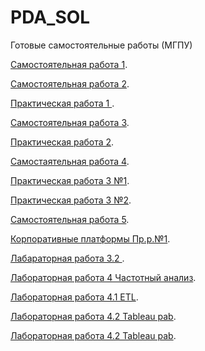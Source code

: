 # PDA_SOL
Готовые самостоятельные работы (МГПУ) 

[Самостоятельная работа 1](https://github.com/ponomarevaJV/PDA_SOL/blob/main/Самостоятельная_работа_1.ipynb).

[Самостоятельная работа 2](https://github.com/ponomarevaJV/PDA_SOL/blob/main/hw_2_numpy_(1).ipynb).  

[Практическая работа 1 ](https://github.com/ponomarevaJV/PDA_SOL/blob/main/ПР.%201..ipynb).

[Самостоятельная работа 3](https://github.com/ponomarevaJV/PDA_SOL/blob/main/CМ.%20№3%20.%20(3).ipynb).

[Практическая работа 2](https://github.com/ponomarevaJV/PDA_SOL/blob/main/Практическая%20работа%20№2.ipynb).

[Самостаятельная работа 4](https://github.com/ponomarevaJV/PDA_SOL/blob/main/hw_4_visualisation_(1).ipynb).

[Практическая работа 3 №1](https://github.com/ponomarevaJV/PDA_SOL/blob/main/ПЗ%203%20№1.ipynb).

[Практическая работа 3 №2](https://github.com/ponomarevaJV/PDA_SOL/blob/main/ПЗ%203%20№%202.ipynb).

[Самостоятельная работа 5](https://github.com/ponomarevaJV/PDA_SOL/blob/main/Самостоятельная%20работа%20№5%20.ipynb).

[Корпоративные платформы Пр.р.№1](https://github.com/ponomarevaJV/PDA_SOL/blob/main/1_2_Пр_р_.ipynb).

[Лабараторная работа 3.2 ](https://github.com/ponomarevaJV/PDA_SOL/blob/main/Опрос%20лб%203.2%20(Ответы)%20(1).xlsx).

[Лабораторная работа 4 Частотный анализ](https://github.com/ponomarevaJV/PDA_SOL/blob/main/LB%204.ipynb).

[Лабораторная работа 4.1 ETL](https://github.com/ponomarevaJV/PDA_SOL/blob/main/Отчёт%20по%20лб%204.1.pdf).

[Лабораторная работа 4.2 Tableau pab](https://github.com/ponomarevaJV/PDA_SOL/blob/main/Superstore%20(Ponomareva).tflx).

[Лабораторная работа 4.2 Tableau pab](https://github.com/ponomarevaJV/PDA_SOL/blob/main/Postgrea.tfl).
